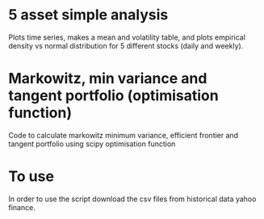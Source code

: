 # 5 asset simple analysis

Plots time series, makes a mean and volatility table, and plots empirical density vs normal distribution for 5 different stocks (daily and weekly). 

# Markowitz, min variance and tangent portfolio (optimisation function)

Code to calculate markowitz minimum variance, efficient frontier and tangent portfolio using scipy optimisation function

# To use

In order to use the script download the csv files from historical data yahoo finance. 
